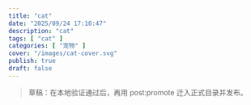 ```yaml
---
title: "cat"
date: "2025/09/24 17:10:47"
description: "cat"
tags: [ "cat" ]
categories: [ "宠物" ]
cover: "/images/cat-cover.svg"
publish: true
draft: false
---
```


> 草稿：在本地验证通过后，再用 post:promote 迁入正式目录并发布。
